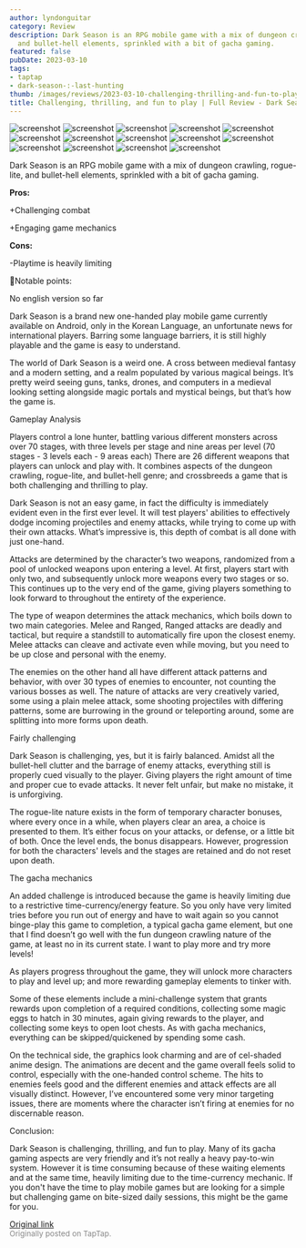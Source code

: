 ```yaml
---
author: lyndonguitar
category: Review
description: Dark Season is an RPG mobile game with a mix of dungeon crawling, rogue-lite,
  and bullet-hell elements, sprinkled with a bit of gacha gaming.
featured: false
pubDate: 2023-03-10
tags:
- taptap
- dark-season-:-last-hunting
thumb: /images/reviews/2023-03-10-challenging-thrilling-and-fun-to-play--full-review---dark-season-0.avif
title: Challenging, thrilling, and fun to play | Full Review - Dark Season
---
```


<div class="gallery">
  <img src="/images/reviews/2023-03-10-challenging-thrilling-and-fun-to-play--full-review---dark-season-0.avif" alt="screenshot" />
  <img src="/images/reviews/2023-03-10-challenging-thrilling-and-fun-to-play--full-review---dark-season-1.avif" alt="screenshot" />
  <img src="/images/reviews/2023-03-10-challenging-thrilling-and-fun-to-play--full-review---dark-season-2.avif" alt="screenshot" />
  <img src="/images/reviews/2023-03-10-challenging-thrilling-and-fun-to-play--full-review---dark-season-3.avif" alt="screenshot" />
  <img src="/images/reviews/2023-03-10-challenging-thrilling-and-fun-to-play--full-review---dark-season-4.avif" alt="screenshot" />
  <img src="/images/reviews/2023-03-10-challenging-thrilling-and-fun-to-play--full-review---dark-season-5.avif" alt="screenshot" />
  <img src="/images/reviews/2023-03-10-challenging-thrilling-and-fun-to-play--full-review---dark-season-6.avif" alt="screenshot" />
  <img src="/images/reviews/2023-03-10-challenging-thrilling-and-fun-to-play--full-review---dark-season-7.avif" alt="screenshot" />
  <img src="/images/reviews/2023-03-10-challenging-thrilling-and-fun-to-play--full-review---dark-season-8.avif" alt="screenshot" />
  <img src="/images/reviews/2023-03-10-challenging-thrilling-and-fun-to-play--full-review---dark-season-9.avif" alt="screenshot" />
  <img src="/images/reviews/2023-03-10-challenging-thrilling-and-fun-to-play--full-review---dark-season-10.avif" alt="screenshot" />
  <img src="/images/reviews/2023-03-10-challenging-thrilling-and-fun-to-play--full-review---dark-season-11.avif" alt="screenshot" />
  <img src="/images/reviews/2023-03-10-challenging-thrilling-and-fun-to-play--full-review---dark-season-12.avif" alt="screenshot" />
  <img src="/images/reviews/2023-03-10-challenging-thrilling-and-fun-to-play--full-review---dark-season-13.avif" alt="screenshot" />
</div>

Dark Season is an RPG mobile game with a mix of dungeon crawling, rogue-lite, and bullet-hell elements, sprinkled with a bit of gacha gaming.


**Pros:**


+Challenging combat

+Engaging game mechanics


**Cons:**


-Playtime is heavily limiting

📝Notable points:

No english version so far

Dark Season is a brand new one-handed play mobile game currently available on Android, only in the Korean Language, an unfortunate news for international players. Barring some language barriers, it is still highly playable and the game is easy to understand.

The world of Dark Season is a weird one. A cross between medieval fantasy and a modern setting, and a realm populated by various magical beings. It’s pretty weird seeing guns, tanks, drones, and computers in a medieval looking setting alongside magic portals and mystical beings, but that’s how the game is.

Gameplay Analysis

Players control a lone hunter, battling various different monsters across over 70 stages, with three levels per stage and nine areas per level (70 stages - 3 levels each  - 9 areas each) There are 26 different weapons that players can unlock and play with. It combines aspects of the dungeon crawling, rogue-lite, and bullet-hell genre; and crossbreeds a game that is both challenging and thrilling to play.

Dark Season is not an easy game, in fact the difficulty is immediately evident even in the first ever level. It will test players' abilities to effectively dodge incoming projectiles and enemy attacks, while trying to come up with their own attacks. What’s impressive is, this depth of combat is all done with just one-hand.

Attacks are determined by the character’s two weapons, randomized from a pool of unlocked weapons upon entering a level. At first, players start with only two, and subsequently unlock more weapons every two stages or so. This continues up to the very end of the game, giving players something to look forward to throughout the entirety of the experience.

The type of weapon determines the attack mechanics, which boils down to two main categories. Melee and Ranged, Ranged attacks are deadly and tactical, but require a standstill to automatically fire upon the closest enemy. Melee attacks can cleave and activate even while moving, but you need to be up close and personal with the enemy.

The enemies on the other hand all have different attack patterns and behavior, with over 30 types of enemies to encounter, not counting the various bosses as well. The nature of attacks are very creatively varied, some using a plain melee attack, some shooting projectiles with differing patterns, some are burrowing in the ground or teleporting around, some are splitting into more forms upon death.

Fairly challenging

Dark Season is challenging, yes, but it is fairly balanced. Amidst all the bullet-hell clutter and the barrage of enemy attacks, everything still is properly cued visually to the player. Giving players the right amount of time and proper cue to evade attacks. It never felt unfair, but make no mistake, it is unforgiving.

The rogue-lite nature exists in the form of temporary character bonuses, where every once in a while, when players clear an area, a choice is presented to them. It’s either focus on your attacks, or defense, or a little bit of both. Once the level ends, the bonus disappears. However, progression for both the characters' levels and the stages are retained and do not reset upon death.

The gacha mechanics

An added challenge is introduced because the game is heavily limiting due to a restrictive time-currency/energy feature. So you only have very limited tries before you run out of energy and have to wait again so you cannot binge-play this game to completion, a typical gacha game element, but one that I find doesn’t go well with the fun dungeon crawling nature of the game, at least no in its current state. I want to play more and try more levels!

As players progress throughout the game, they will unlock more characters to play and level up; and more rewarding gameplay elements to tinker with.

Some of these elements include a mini-challenge system that grants rewards upon completion of a required conditions, collecting some magic eggs to hatch in 30 minutes, again giving rewards to the player, and collecting some keys to open loot chests. As with gacha mechanics, everything can be skipped/quickened by spending some cash.

On the technical side, the graphics look charming and are of cel-shaded anime design. The animations are decent and the game overall feels solid to control, especially with the one-handed control scheme. The hits to enemies feels good and the different enemies and attack effects are all visually distinct. However, I’ve encountered some very minor targeting issues, there are moments where the character isn’t firing at enemies for no discernable reason.

Conclusion:

Dark Season is challenging, thrilling, and fun to play. Many of its gacha gaming aspects are very friendly and it’s not really a heavy pay-to-win system. However it is time consuming because of these waiting elements and at the same time, heavily limiting due to the time-currency mechanic. If you don't have the time to play mobile games but are looking for a simple but challenging game on bite-sized daily sessions, this might be the game for you.

[Original link](https://www.taptap.io/post/4758248)<br><span style="font-size: 0.95em; color: #888;">Originally posted on TapTap.</span>